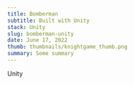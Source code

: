 ```yaml
---
title: Bomberman
subtitle: Built with Unity
stack: Unity
slug: bomberman-unity
date: June 17, 2022
thumb: thumbnails/knightgame_thumb.png
summary: Some summary
---
```


Unity